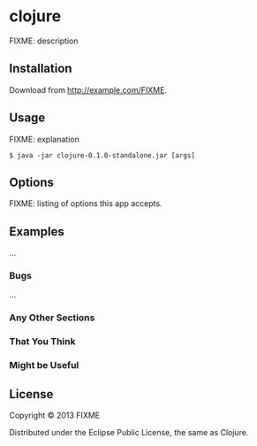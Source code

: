 # clojure

FIXME: description

## Installation

Download from http://example.com/FIXME.

## Usage

FIXME: explanation

    $ java -jar clojure-0.1.0-standalone.jar [args]

## Options

FIXME: listing of options this app accepts.

## Examples

...

### Bugs

...

### Any Other Sections
### That You Think
### Might be Useful

## License

Copyright © 2013 FIXME

Distributed under the Eclipse Public License, the same as Clojure.
